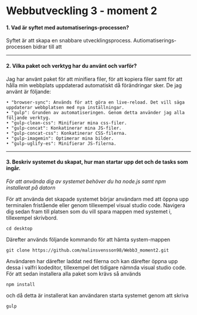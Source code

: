 # Webbutveckling 3 - moment 2

#### 1. Vad är syftet med automatiserings-processen? 

Syftet är att skapa en snabbare utvecklingsprocess.
Autiomatiserings-processen bidrar till att 

***

 #### 2. Vilka paket och verktyg har du använt och varför? 
Jag har använt paket för att minifiera filer, för att kopiera filer samt för att hålla min 
webbplats uppdaterad automatiskt då förändringar sker. De jag använt är följande: 

```
• "browser-sync": Används för att göra en live-reload. Det vill säga uppdaterar webbplatsen med nya inställningar.
• "gulp": Grunden av automatiseringen. Genom detta använder jag alla följande verktyg. 
• "gulp-clean-css": Minifierar mina css-filer.
• "gulp-concat": Konkatinerar mina JS-filer.
• "gulp-concat-css": Konkatinerar CSS-filerna.
• "gulp-imagemin": Optimerar mina bilder.
• "gulp-uglify-es": Minifierar JS-filerna.
```
***

#### 3. Beskriv systemet du skapat, hur man startar upp det och de tasks som ingår. 
*För att använda dig av systemet behöver du ha node.js samt npm installerat på datorn* 

 För att använda det skapade systemet börjar användarn med att öppna upp terminalen fristående eller genom tillexempel visual studio code. Navigera dig sedan fram till platsen som du vill spara mappen med systemet i, tillexempel skrivbord. 
```
cd desktop 
```
Därefter används följande kommando för att hämta system-mappen
```
git clone https://github.com/malinsvensson98/Webb3_moment2.git 
```
Användaren har därefter laddat ned filerna och kan därefter öppna upp dessa i valfri kodeditor, tillexempel det tidigare nämnda visual studio code. 
För att sedan installera alla paket som krävs så används 
```
npm install 
```
och då detta är installerat kan användaren starta systemet genom att skriva
```
gulp 





